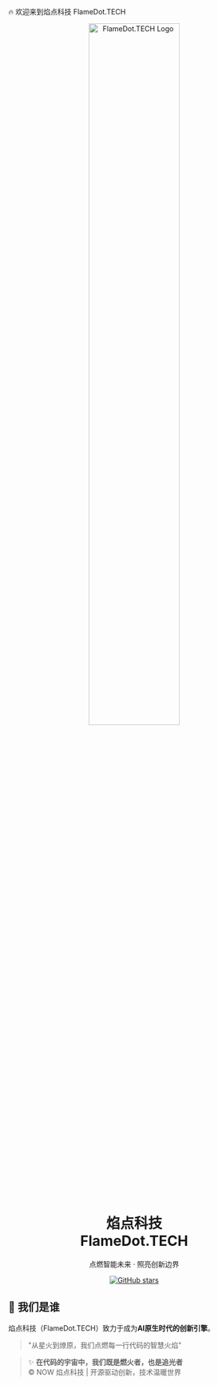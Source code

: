 
🔥 欢迎来到焰点科技 FlameDot.TECH

<div align="center">
  <img src="https://github.com/user-attachments/assets/9afc4130-054e-4aa5-9d6c-ce12bcf9b2e5" alt="FlameDot.TECH Logo" width="60%">
  <h1>焰点科技 </br> FlameDot.TECH</h1>
  <p>点燃智能未来 · 照亮创新边界</p>
  
  [![GitHub stars](https://img.shields.io/github/stars/FlameDot-TECH?style=social)](https://github.com/FlameDot-TECH)
</div>

## 🚀 我们是谁

焰点科技（FlameDot.TECH）致力于成为**AI原生时代的创新引擎**。

> "从星火到燎原，我们点燃每一行代码的智慧火焰"

> ✨ **在代码的宇宙中，我们既是燃火者，也是追光者**  
> © NOW 焰点科技 | 开源驱动创新，技术温暖世界
